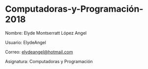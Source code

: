 
# Computadoras-y-Programación-2018

Nombre: Elyde Montserratt López Angel  

Usuario: ElydeAngel

Correo: elydeangel@hotmail.com

Asignatura: Computadoras y Programación
